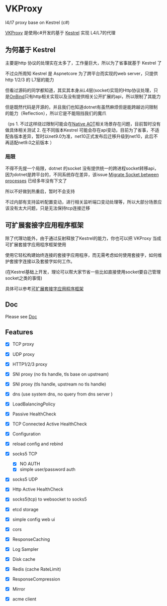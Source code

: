 # VKProxy
l4/l7 proxy base on Kestrel (c#)

[VKProxy](https://github.com/fs7744/VKProxy) 是使用c#开发的基于 [Kestrel](https://github.com/dotnet/aspnetcore/tree/main/src/Servers/Kestrel) 实现 L4/L7的代理

## 为何基于 Kestrel

主要是http 协议的处理实在太多了，工作量巨大，所以为了省事就基于 Kestrel 了

不过众所周知 Kestrel 是 Aspnetcore 为了跨平台而实现的web server，只提供 http 1/2/3 的 L7层的能力

但看过源码的同学都知道，其实其本身从L4层(socket)实现的Http协议处理，只是[OnBind](https://github.com/dotnet/aspnetcore/blob/main/src/Servers/Kestrel/Core/src/Internal/KestrelServerImpl.cs#L137)只有http相关实现以及没有提供相关公开扩展的api，所以限制了其能力

但是既然代码是开源的，并且我们也知道dotnet有虽然麻烦但是能跨越访问限制的能力（Reflection），所以它是不能阻挡我们的魔爪

（ps 
     1. 不过这样绕过限制可能会在[Native AOT](https://learn.microsoft.com/zh-cn/dotnet/core/deploying/native-aot/?tabs=windows%2Cnet8)相关场景存在问题，目前暂时没有做具体相关测试
     2. 在不同版本Kestrel 可能会存在api变动，目前为了省事，不适配各版本差异，暂时以net9.0为准，net10正式发布后迁移升级到net10，此后不再适配net9.0之前版本
 ）

### 局限

不得不先提一个局限，dotnet 的socket 没有提供统一的跨进程socket转移api，因为dotnet是跨平台的，不同系统存在差异，该issue [Migrate Socket between processes](https://github.com/dotnet/runtime/issues/48637) 已经多年没有下文了

所以不好做到热重启，暂时不会支持

不过内部有支持监听配置变动，进行相关监听端口变动处理等，所以大部分场景应该没有太大问题，只是无法保持tcp连接迁移


## 可扩展套接字应用程序框架

除了代理功能外，由于通过反射释放了Kestrel的能力，你也可以把 VKProxy 当成可扩展套接字应用程序框架使用

使用它轻松构建始终连接的套接字应用程序，而无需考虑如何使用套接字，如何维护套接字连接以及套接字如何工作。

(在Kestrel基础上开发，理论可以帮大家节省一些比如直接使用socket要自己管理 socket之类的事情)

具体可以参考[可扩展套接字应用程序框架](https://fs7744.github.io/VKProxy.Doc/docs/extensibility/socket.html)

## Doc

Please see  [Doc](https://fs7744.github.io/VKProxy.Doc/docs/introduction.html)

## Features

- [X] TCP proxy
- [X] UDP proxy
- [X] HTTP1/2/3 proxy
- [X] SNI proxy (no tls handle, tls base on upstream)
- [X] SNI proxy (tls handle, upstream no tls handle)
- [X] dns (use system dns, no query from dns server )
- [X] LoadBalancingPolicy
- [X] Passive HealthCheck
- [X] TCP Connected Active HealthCheck
- [X] Configuration 
- [X] reload config and rebind
- [X] socks5 TCP
	- [X] NO AUTH
	- [X] simple user/password auth
- [X] socks5 UDP
- [X] Http Active HealthCheck
- [X] socks5(tcp) to websocket to socks5
- [X] etcd storage
- [X] simple config web ui
- [x] cors
- [x] ResponseCaching
- [x] Log Sampler
- [x] Disk cache
- [x] Redis (cache RateLimit)
- [x] ResponseCompression
- [x] Mirror
- [X] acme client

